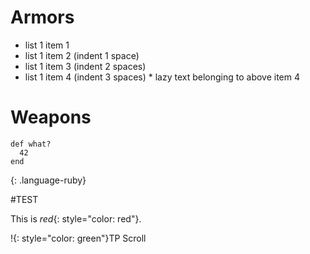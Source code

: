 # Armors
* list 1 item 1
 * list 1 item 2 (indent 1 space)
  * list 1 item 3 (indent 2 spaces)
   * list 1 item 4  (indent 3 spaces)
    * lazy text belonging to above item 4

# Weapons
~~~
def what?
  42
end
~~~
{: .language-ruby}

#TEST

This is *red*{: style="color: red"}.

!{: style="color: green"}TP Scroll
